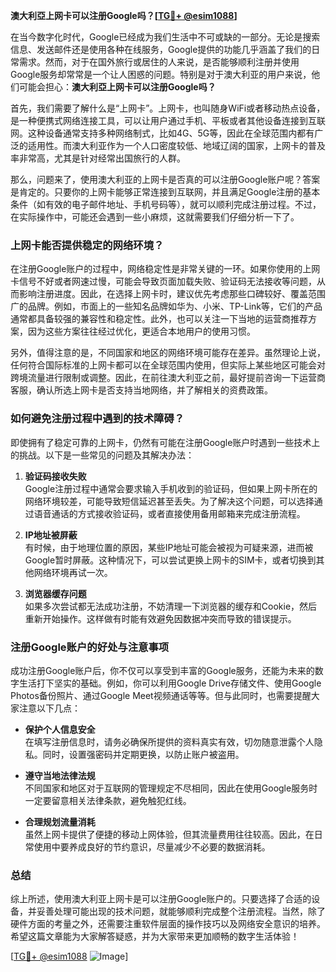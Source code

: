 **澳大利亞上网卡可以注册Google吗？[[TG💪+ @esim1088](https://t.me/s/esim1088)]**

在当今数字化时代，Google已经成为我们生活中不可或缺的一部分。无论是搜索信息、发送邮件还是使用各种在线服务，Google提供的功能几乎涵盖了我们的日常需求。然而，对于在国外旅行或居住的人来说，是否能够顺利注册并使用Google服务却常常是一个让人困惑的问题。特别是对于澳大利亚的用户来说，他们可能会担心：**澳大利亞上网卡可以注册Google吗？**

首先，我们需要了解什么是“上网卡”。上网卡，也叫随身WiFi或者移动热点设备，是一种便携式网络连接工具，可以让用户通过手机、平板或者其他设备连接到互联网。这种设备通常支持多种网络制式，比如4G、5G等，因此在全球范围内都有广泛的适用性。而澳大利亚作为一个人口密度较低、地域辽阔的国家，上网卡的普及率非常高，尤其是针对经常出国旅行的人群。

那么，问题来了，使用澳大利亚的上网卡是否真的可以注册Google账户呢？答案是肯定的。只要你的上网卡能够正常连接到互联网，并且满足Google注册的基本条件（如有效的电子邮件地址、手机号码等），就可以顺利完成注册过程。不过，在实际操作中，可能还会遇到一些小麻烦，这就需要我们仔细分析一下了。

### 上网卡能否提供稳定的网络环境？

在注册Google账户的过程中，网络稳定性是非常关键的一环。如果你使用的上网卡信号不好或者网速过慢，可能会导致页面加载失败、验证码无法接收等问题，从而影响注册进度。因此，在选择上网卡时，建议优先考虑那些口碑较好、覆盖范围广的品牌。例如，市面上的一些知名品牌如华为、小米、TP-Link等，它们的产品通常都具备较强的兼容性和稳定性。此外，也可以关注一下当地的运营商推荐方案，因为这些方案往往经过优化，更适合本地用户的使用习惯。

另外，值得注意的是，不同国家和地区的网络环境可能存在差异。虽然理论上说，任何符合国际标准的上网卡都可以在全球范围内使用，但实际上某些地区可能会对跨境流量进行限制或调整。因此，在前往澳大利亚之前，最好提前咨询一下运营商客服，确认所选上网卡是否支持当地网络，并了解相关的资费政策。

### 如何避免注册过程中遇到的技术障碍？

即使拥有了稳定可靠的上网卡，仍然有可能在注册Google账户时遇到一些技术上的挑战。以下是一些常见的问题及其解决办法：

1. **验证码接收失败**  
   Google注册过程中通常会要求输入手机收到的验证码，但如果上网卡所在的网络环境较差，可能导致短信延迟甚至丢失。为了解决这个问题，可以选择通过语音通话的方式接收验证码，或者直接使用备用邮箱来完成注册流程。

2. **IP地址被屏蔽**  
   有时候，由于地理位置的原因，某些IP地址可能会被视为可疑来源，进而被Google暂时屏蔽。这种情况下，可以尝试更换上网卡的SIM卡，或者切换到其他网络环境再试一次。

3. **浏览器缓存问题**  
   如果多次尝试都无法成功注册，不妨清理一下浏览器的缓存和Cookie，然后重新开始操作。这样做有时能有效避免因数据冲突而导致的错误提示。

### 注册Google账户的好处与注意事项

成功注册Google账户后，你不仅可以享受到丰富的Google服务，还能为未来的数字生活打下坚实的基础。例如，你可以利用Google Drive存储文件、使用Google Photos备份照片、通过Google Meet视频通话等等。但与此同时，也需要提醒大家注意以下几点：

- **保护个人信息安全**  
  在填写注册信息时，请务必确保所提供的资料真实有效，切勿随意泄露个人隐私。同时，设置强密码并定期更换，以防止账户被盗用。

- **遵守当地法律法规**  
  不同国家和地区对于互联网的管理规定不尽相同，因此在使用Google服务时一定要留意相关法律条款，避免触犯红线。

- **合理规划流量消耗**  
  虽然上网卡提供了便捷的移动上网体验，但其流量费用往往较高。因此，在日常使用中要养成良好的节约意识，尽量减少不必要的数据消耗。

### 总结

综上所述，使用澳大利亚上网卡是可以注册Google账户的。只要选择了合适的设备，并妥善处理可能出现的技术问题，就能够顺利完成整个注册流程。当然，除了硬件方面的考量之外，还需要注重软件层面的操作技巧以及网络安全意识的培养。希望这篇文章能为大家解答疑惑，并为大家带来更加顺畅的数字生活体验！  

[[TG💪+ @esim1088](https://t.me/s/esim1088) ![Image](https://i.postimg.cc/4NQfJmqS/Snipaste-2025-05-13-00-14-12.png)]